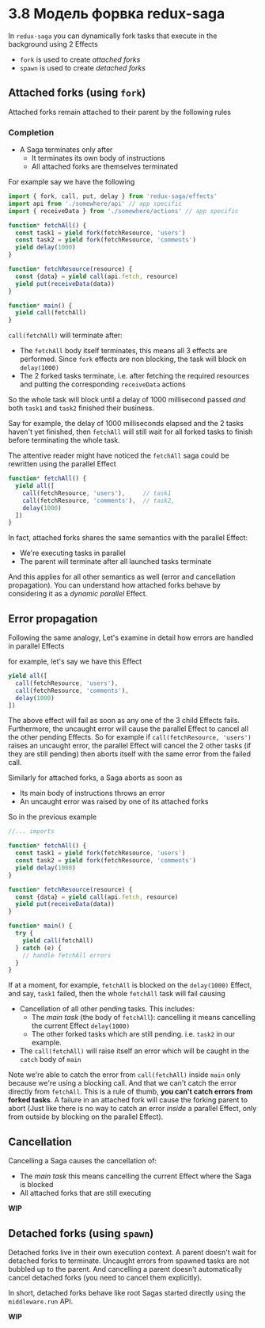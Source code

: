 # 3.8 Модель форвка redux-saga

In `redux-saga` you can dynamically fork tasks that execute in the background using 2 Effects

* `fork` is used to create _attached forks_
* `spawn` is used to create _detached forks_

## Attached forks \(using `fork`\)

Attached forks remain attached to their parent by the following rules

### Completion

* A Saga terminates only after
  * It terminates its own body of instructions
  * All attached forks are themselves terminated

For example say we have the following

```javascript
import { fork, call, put, delay } from 'redux-saga/effects'
import api from './somewhere/api' // app specific
import { receiveData } from './somewhere/actions' // app specific

function* fetchAll() {
  const task1 = yield fork(fetchResource, 'users')
  const task2 = yield fork(fetchResource, 'comments')
  yield delay(1000)
}

function* fetchResource(resource) {
  const {data} = yield call(api.fetch, resource)
  yield put(receiveData(data))
}

function* main() {
  yield call(fetchAll)
}
```

`call(fetchAll)` will terminate after:

* The `fetchAll` body itself terminates, this means all 3 effects are performed. Since `fork` effects are non blocking, the task will block on `delay(1000)`
* The 2 forked tasks terminate, i.e. after fetching the required resources and putting the corresponding `receiveData` actions

So the whole task will block until a delay of 1000 millisecond passed _and_ both `task1` and `task2` finished their business.

Say for example, the delay of 1000 milliseconds elapsed and the 2 tasks haven't yet finished, then `fetchAll` will still wait for all forked tasks to finish before terminating the whole task.

The attentive reader might have noticed the `fetchAll` saga could be rewritten using the parallel Effect

```javascript
function* fetchAll() {
  yield all([
    call(fetchResource, 'users'),     // task1
    call(fetchResource, 'comments'),  // task2,
    delay(1000)
  ])
}
```

In fact, attached forks shares the same semantics with the parallel Effect:

* We're executing tasks in parallel
* The parent will terminate after all launched tasks terminate

And this applies for all other semantics as well \(error and cancellation propagation\). You can understand how attached forks behave by considering it as a _dynamic parallel_ Effect.

## Error propagation

Following the same analogy, Let's examine in detail how errors are handled in parallel Effects

for example, let's say we have this Effect

```javascript
yield all([
  call(fetchResource, 'users'),
  call(fetchResource, 'comments'),
  delay(1000)
])
```

The above effect will fail as soon as any one of the 3 child Effects fails. Furthermore, the uncaught error will cause the parallel Effect to cancel all the other pending Effects. So for example if `call(fetchResource, 'users')` raises an uncaught error, the parallel Effect will cancel the 2 other tasks \(if they are still pending\) then aborts itself with the same error from the failed call.

Similarly for attached forks, a Saga aborts as soon as

* Its main body of instructions throws an error
* An uncaught error was raised by one of its attached forks

So in the previous example

```javascript
//... imports

function* fetchAll() {
  const task1 = yield fork(fetchResource, 'users')
  const task2 = yield fork(fetchResource, 'comments')
  yield delay(1000)
}

function* fetchResource(resource) {
  const {data} = yield call(api.fetch, resource)
  yield put(receiveData(data))
}

function* main() {
  try {
    yield call(fetchAll)
  } catch (e) {
    // handle fetchAll errors
  }
}
```

If at a moment, for example, `fetchAll` is blocked on the `delay(1000)` Effect, and say, `task1` failed, then the whole `fetchAll` task will fail causing

* Cancellation of all other pending tasks. This includes:
  * The _main task_ \(the body of `fetchAll`\): cancelling it means cancelling the current Effect `delay(1000)`
  * The other forked tasks which are still pending. i.e. `task2` in our example.
* The `call(fetchAll)` will raise itself an error which will be caught in the `catch` body of `main`

Note we're able to catch the error from `call(fetchAll)` inside `main` only because we're using a blocking call. And that we can't catch the error directly from `fetchAll`. This is a rule of thumb, **you can't catch errors from forked tasks**. A failure in an attached fork will cause the forking parent to abort \(Just like there is no way to catch an error _inside_ a parallel Effect, only from outside by blocking on the parallel Effect\).

## Cancellation

Cancelling a Saga causes the cancellation of:

* The _main task_ this means cancelling the current Effect where the Saga is blocked
* All attached forks that are still executing

**WIP**

## Detached forks \(using `spawn`\)

Detached forks live in their own execution context. A parent doesn't wait for detached forks to terminate. Uncaught errors from spawned tasks are not bubbled up to the parent. And cancelling a parent doesn't automatically cancel detached forks \(you need to cancel them explicitly\).

In short, detached forks behave like root Sagas started directly using the `middleware.run` API.

**WIP**

